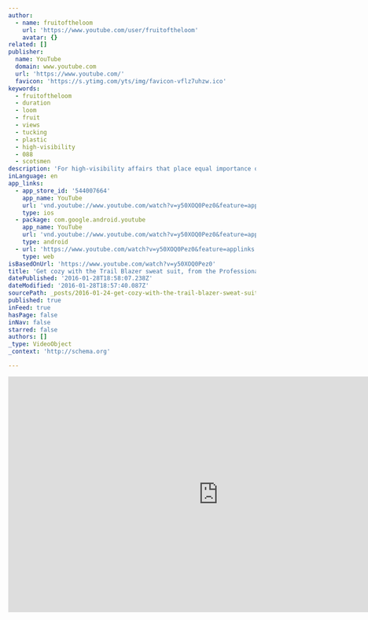 ```yaml
---
author:
  - name: fruitoftheloom
    url: 'https://www.youtube.com/user/fruitoftheloom'
    avatar: {}
related: []
publisher:
  name: YouTube
  domain: www.youtube.com
  url: 'https://www.youtube.com/'
  favicon: 'https://s.ytimg.com/yts/img/favicon-vflz7uhzw.ico'
keywords:
  - fruitoftheloom
  - duration
  - loom
  - fruit
  - views
  - tucking
  - plastic
  - high-visibility
  - 088
  - scotsmen
description: 'For high-visibility affairs that place equal importance on fun, camaraderie, and fashion snobbery, the panache and flair of Trail Blazer will dominate the scene.'
inLanguage: en
app_links:
  - app_store_id: '544007664'
    app_name: YouTube
    url: 'vnd.youtube://www.youtube.com/watch?v=y50XOQ0Pez0&feature=applinks'
    type: ios
  - package: com.google.android.youtube
    app_name: YouTube
    url: 'vnd.youtube://www.youtube.com/watch?v=y50XOQ0Pez0&feature=applinks'
    type: android
  - url: 'https://www.youtube.com/watch?v=y50XOQ0Pez0&feature=applinks'
    type: web
isBasedOnUrl: 'https://www.youtube.com/watch?v=y50XOQ0Pez0'
title: 'Get cozy with the Trail Blazer sweat suit, from the Professionals Collection'
datePublished: '2016-01-28T18:58:07.238Z'
dateModified: '2016-01-28T18:57:40.087Z'
sourcePath: _posts/2016-01-24-get-cozy-with-the-trail-blazer-sweat-suit-from-the-professi.md
published: true
inFeed: true
hasPage: false
inNav: false
starred: false
authors: []
_type: VideoObject
_context: 'http://schema.org'

---
```

<iframe src="https://cdn.embedly.com/widgets/media.html?src=https%3A%2F%2Fwww.youtube.com%2Fembed%2Fy50XOQ0Pez0%3Ffeature%3Doembed&amp;url=https%3A%2F%2Fwww.youtube.com%2Fwatch%3Fv%3Dy50XOQ0Pez0&amp;image=https%3A%2F%2Fi.ytimg.com%2Fvi%2Fy50XOQ0Pez0%2Fhqdefault.jpg&amp;key=b7d04c9b404c499eba89ee7072e1c4f7&amp;type=text%2Fhtml&amp;schema=youtube" width="854" height="480" scrolling="no" frameborder="0" allowfullscreen="allowfullscreen" style=""></iframe>